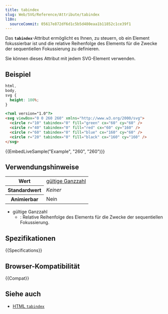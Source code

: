 ```yaml
---
title: tabindex
slug: Web/SVG/Reference/Attribute/tabindex
l10n:
  sourceCommit: 05617e872df6d1c5b5d480eaa1b11852c1ce39f1
---
```


Das **`tabindex`**-Attribut ermöglicht es Ihnen, zu steuern, ob ein Element fokussierbar ist und die relative Reihenfolge des Elements für die Zwecke der sequentiellen Fokussierung zu definieren.

Sie können dieses Attribut mit jedem SVG-Element verwenden.

## Beispiel

```css hidden
html,
body,
svg {
  height: 100%;
}
```

```html
<?xml version="1.0"?>
<svg viewBox="0 0 260 260" xmlns="http://www.w3.org/2000/svg">
  <circle r="10" tabindex="0" fill="green" cx="60" cy="60" />
  <circle r="40" tabindex="0" fill="red" cx="60" cy="160" />
  <circle r="60" tabindex="0" fill="blue" cx="160" cy="60" />
  <circle r="20" tabindex="0" fill="black" cx="160" cy="160" />
</svg>
```

{{EmbedLiveSample("Example", "260", "260")}}

## Verwendungshinweise

<table class="properties">
  <tbody>
    <tr>
      <th scope="row">Wert</th>
      <td>
        <a href="https://html.spec.whatwg.org/multipage/common-microsyntaxes.html#valid-integer">gültige Ganzzahl</a>
      </td>
    </tr>
    <tr>
      <th scope="row">Standardwert</th>
      <td><em>Keiner</em></td>
    </tr>
    <tr>
      <th scope="row">Animierbar</th>
      <td>Nein</td>
    </tr>
  </tbody>
</table>

- gültige Ganzzahl
  - : Relative Reihenfolge des Elements für die Zwecke der sequentiellen Fokussierung.

## Spezifikationen

{{Specifications}}

## Browser-Kompatibilität

{{Compat}}

## Siehe auch

- [HTML `tabindex`](/de/docs/Web/HTML/Global_attributes/tabindex)
